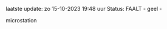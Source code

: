 laatste update: 
zo 15-10-2023 19:48   uur 
Status: FAALT - geel - 
<div class="service Y">microstation</div>